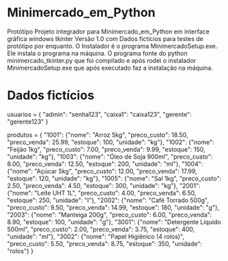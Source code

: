 # Minimercado_em_Python
Protótipo Projeto integrador para Minimercado_em_Python em interface gráfica windows tkinter
Versão 1.0 com Dados fictícios para testes de protótipo por enquanto.
O Instalador é o programa MinimercadoSetup.exe. Ele instala o programa na máquina.
O programa fonte do python minimercado_tkinter.py que foi compilado e após rodei o instalador MinimercadoSetup.exe
que após executado faz a instalação na máquina.

# Dados fictícios
usuarios = {
    "admin": "senha123",
    "caixa1": "caixa123",
    "gerente": "gerente123"
}

produtos = {
    "1001": {"nome": "Arroz 5kg", "preco_custo": 18.50, "preco_venda": 25.99, "estoque": 100, "unidade": "kg"},
    "1002": {"nome": "Feijão 1kg", "preco_custo": 7.00, "preco_venda": 9.99, "estoque": 150, "unidade": "kg"},
    "1003": {"nome": "Óleo de Soja 900ml", "preco_custo": 8.00, "preco_venda": 12.50, "estoque": 200, "unidade": "ml"},
    "1004": {"nome": "Açúcar 5kg", "preco_custo": 12.00, "preco_venda": 17.99, "estoque": 120, "unidade": "kg"},
    "1005": {"nome": "Sal 1kg", "preco_custo": 2.50, "preco_venda": 4.50, "estoque": 300, "unidade": "kg"},
    "2001": {"nome": "Leite UHT 1L", "preco_custo": 4.00, "preco_venda": 6.50, "estoque": 250, "unidade": "l"},
    "2002": {"nome": "Café Torrado 500g", "preco_custo": 9.50, "preco_venda": 14.99, "estoque": 180, "unidade": "g"},
    "2003": {"nome": "Manteiga 200g", "preco_custo": 6.00, "preco_venda": 8.90, "estoque": 100, "unidade": "g"},
    "3001": {"nome": "Detergente Líquido 500ml", "preco_custo": 2.00, "preco_venda": 3.75, "estoque": 400, "unidade": "ml"},
    "3002": {"nome": "Papel Higiênico (4 rolos)", "preco_custo": 5.50, "preco_venda": 8.75, "estoque": 350, "unidade": "rolos"}
}


